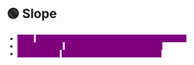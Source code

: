 # 🟢 Slope

* <mark style="color:purple;background-color:purple;">**slope**</mark> <mark style="color:purple;background-color:purple;"></mark><mark style="color:purple;background-color:purple;">= (new loss − old loss) ÷ (new weight − old weight)</mark>
* <mark style="color:purple;background-color:purple;">**Negative slope**</mark> <mark style="color:purple;background-color:purple;"></mark><mark style="color:purple;background-color:purple;">→ increase weight to reduce loss</mark>
* <mark style="color:purple;background-color:purple;">**Positive slope**</mark> <mark style="color:purple;background-color:purple;"></mark><mark style="color:purple;background-color:purple;">→ decrease weight to reduce loss</mark>
